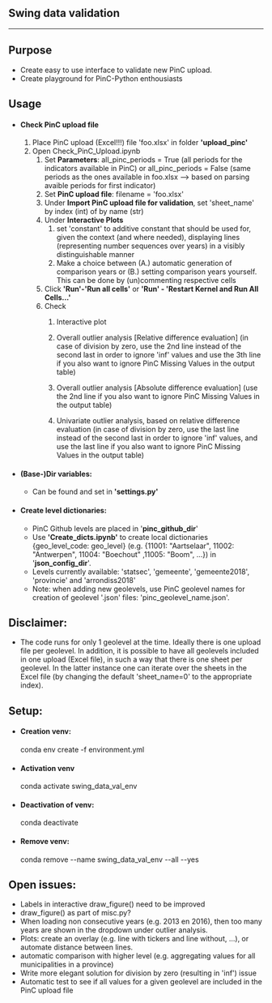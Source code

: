 **Swing data validation**
----
----

Purpose
----
* Create easy to use interface to validate new PinC upload.
* Create playground for PinC-Python enthousiasts

Usage
----

* #### Check PinC upload file
    1. Place PinC upload (Excel!!!) file 'foo.xlsx' in folder **'upload_pinc'**
    2. Open Check_PinC_Upload.ipynb
        1. Set **Parameters**: all_pinc_periods = True (all periods for the indicators available in PinC) or all_pinc_periods = False (same periods as the ones available in foo.xlsx --> based on parsing avaible periods for first indicator)
        2. Set **PinC upload file**: filename = 'foo.xlsx'
        3. Under **Import PinC upload file for validation**, set 'sheet_name' by index (int) of by name (str)
        4. Under **Interactive Plots**
            1. set 'constant' to additive constant that should be used for, given the context (and where needed), displaying lines (representing number sequences over years) in a visibly distinguishable manner
            2. Make a choice between (A.) automatic generation of comparison years or (B.) setting comparison years yourself. This can be done by (un)commenting respective cells
        4. Click **'Run'-'Run all cells'** or **'Run' - 'Restart Kernel and Run All Cells...'**
        5. Check
            1. Interactive plot
            2. Overall outlier analysis [Relative difference evaluation] (in case of division by zero, use the 2nd line instead of the second last in order to ignore 'inf' values and use the 3th line if you also want to ignore PinC Missing Values in the output table)
            3. Overall outlier analysis [Absolute difference evaluation] (use the 2nd line if you also want to ignore PinC Missing Values in the output table)
        
            4. Univariate outlier analysis, based on relative difference evaluation (in case of division by zero, use the last line instead of the second last in order to ignore 'inf' values, and use the last line if you also want to ignore PinC Missing Values in the output table)


* #### (Base-)Dir variables:
    * Can be found and set in **'settings.py'**

* #### Create level dictionaries:
    * PinC Github levels are placed in '**pinc_github_dir**'
    * Use **'Create_dicts.ipynb'** to create local dictionaries {geo_level_code: geo_level} (e.g. {11001: "Aartselaar", 11002: "Antwerpen", 11004: "Boechout" ,11005: "Boom", ...}) in '**json_config_dir**'.
    * Levels currently available: 'statsec', 'gemeente', 'gemeente2018', 'provincie' and 'arrondiss2018'
    * Note: when adding new geolevels, use PinC geolevel names for creation of geolevel '.json' files: 'pinc_geolevel_name.json'.



Disclaimer:
-----
* The code runs for only 1 geolevel at the time. Ideally there is one upload file per geolevel. In addition, it is possible to have all geolevels included in one upload (Excel file), in such a way that there is one sheet per geolevel. In the latter instance one can iterate over the sheets in the Excel file (by changing the default 'sheet_name=0' to the appropriate index).


Setup:
----

* #### Creation venv:
    conda env create -f environment.yml
* #### Activation venv
    conda activate swing_data_val_env
* #### Deactivation of venv:
    conda deactivate
* #### Remove venv:
    conda remove --name swing_data_val_env --all --yes




Open issues:
----
- Labels in interactive draw_figure() need to be improved
- draw_figure() as part of misc.py?
- When loading non consecutive years (e.g. 2013 en 2016), then too many years are shown in the dropdown under outlier analysis.
- Plots: create an overlay (e.g. line with tickers and line without, ...), or automate distance between lines.
- automatic comparison with higher level (e.g. aggregating values for all municipalities in a province)
- Write more elegant solution for division by zero (resulting in 'inf') issue
- Automatic test to see if all values for a given geolevel are included in the PinC upload file
